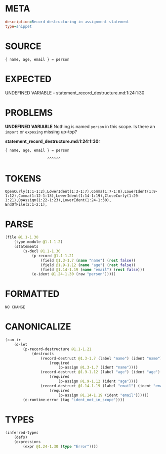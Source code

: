 # META
~~~ini
description=Record destructuring in assignment statement
type=snippet
~~~
# SOURCE
~~~roc
{ name, age, email } = person
~~~
# EXPECTED
UNDEFINED VARIABLE - statement_record_destructure.md:1:24:1:30
# PROBLEMS
**UNDEFINED VARIABLE**
Nothing is named `person` in this scope.
Is there an `import` or `exposing` missing up-top?

**statement_record_destructure.md:1:24:1:30:**
```roc
{ name, age, email } = person
```
                       ^^^^^^


# TOKENS
~~~zig
OpenCurly(1:1-1:2),LowerIdent(1:3-1:7),Comma(1:7-1:8),LowerIdent(1:9-1:12),Comma(1:12-1:13),LowerIdent(1:14-1:19),CloseCurly(1:20-1:21),OpAssign(1:22-1:23),LowerIdent(1:24-1:30),
EndOfFile(2:1-2:1),
~~~
# PARSE
~~~clojure
(file @1.1-1.30
	(type-module @1.1-1.2)
	(statements
		(s-decl @1.1-1.30
			(p-record @1.1-1.21
				(field @1.3-1.7 (name "name") (rest false))
				(field @1.9-1.12 (name "age") (rest false))
				(field @1.14-1.19 (name "email") (rest false)))
			(e-ident @1.24-1.30 (raw "person")))))
~~~
# FORMATTED
~~~roc
NO CHANGE
~~~
# CANONICALIZE
~~~clojure
(can-ir
	(d-let
		(p-record-destructure @1.1-1.21
			(destructs
				(record-destruct @1.3-1.7 (label "name") (ident "name")
					(required
						(p-assign @1.3-1.7 (ident "name"))))
				(record-destruct @1.9-1.12 (label "age") (ident "age")
					(required
						(p-assign @1.9-1.12 (ident "age"))))
				(record-destruct @1.14-1.19 (label "email") (ident "email")
					(required
						(p-assign @1.14-1.19 (ident "email"))))))
		(e-runtime-error (tag "ident_not_in_scope"))))
~~~
# TYPES
~~~clojure
(inferred-types
	(defs)
	(expressions
		(expr @1.24-1.30 (type "Error"))))
~~~
